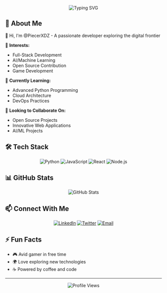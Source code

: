 <div align="center">
  <img src="https://readme-typing-svg.herokuapp.com?font=Fira+Code&size=27&duration=3000&pause=1000&color=F7F7F7&center=true&vCenter=true&width=435&lines=Hello%2C+I'm+PiecerXDZ+%F0%9F%91%8B;Welcome+to+my+Profile!" alt="Typing SVG" />
</div>

## 🚀 About Me

👋 Hi, I'm @PiecerXDZ - A passionate developer exploring the digital frontier

👀 **Interests:**
  * Full-Stack Development
  * AI/Machine Learning
  * Open Source Contribution
  * Game Development

🌱 **Currently Learning:**
  * Advanced Python Programming
  * Cloud Architecture
  * DevOps Practices

💞️ **Looking to Collaborate On:**
  * Open Source Projects
  * Innovative Web Applications
  * AI/ML Projects

## 🛠️ Tech Stack

<div align="center">
  
![Python](https://img.shields.io/badge/-Python-3776AB?style=flat-square&logo=python&logoColor=white)
![JavaScript](https://img.shields.io/badge/-JavaScript-F7DF1E?style=flat-square&logo=javascript&logoColor=black)
![React](https://img.shields.io/badge/-React-61DAFB?style=flat-square&logo=react&logoColor=black)
![Node.js](https://img.shields.io/badge/-Node.js-339933?style=flat-square&logo=node.js&logoColor=white)

</div>

## 📊 GitHub Stats

<div align="center">
  <img src="https://github-readme-stats.vercel.app/api?username=PiecerXDZ&show_icons=true&theme=radical" alt="GitHub Stats" />
</div>

## 📫 Connect With Me

<div align="center">
  
[![LinkedIn](https://img.shields.io/badge/LinkedIn-0077B5?style=for-the-badge&logo=linkedin&logoColor=white)](Your-LinkedIn-URL)
[![Twitter](https://img.shields.io/badge/Twitter-1DA1F2?style=for-the-badge&logo=twitter&logoColor=white)](Your-Twitter-URL)
[![Email](https://img.shields.io/badge/Email-D14836?style=for-the-badge&logo=gmail&logoColor=white)](mailto:your.email@domain.com)

</div>

## ⚡ Fun Facts

* 🎮 Avid gamer in free time
* 🌍 Love exploring new technologies
* ☕ Powered by coffee and code

---
<div align="center">
  <img src="https://komarev.com/ghpvc/?username=PiecerXDZ&color=blueviolet" alt="Profile Views" />
</div>
